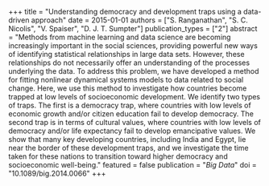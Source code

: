 +++
title = "Understanding democracy and development traps using a data-driven approach"
date = 2015-01-01
authors = ["S. Ranganathan", "S. C. Nicolis", "V. Spaiser", "D. J. T. Sumpter"]
publication_types = ["2"]
abstract = "Methods from machine learning and data science are becoming increasingly important in the social sciences, providing powerful new ways of identifying statistical relationships in large data sets. However, these relationships do not necessarily offer an understanding of the processes underlying the data. To address this problem, we have developed a method for fitting nonlinear dynamical systems models to data related to social change. Here, we use this method to investigate how countries become trapped at low levels of socioeconomic development. We identify two types of traps. The first is a democracy trap, where countries with low levels of economic growth and/or citizen education fail to develop democracy. The second trap is in terms of cultural values, where countries with low levels of democracy and/or life expectancy fail to develop emancipative values. We show that many key developing countries, including India and Egypt, lie near the border of these development traps, and we investigate the time taken for these nations to transition toward higher democracy and socioeconomic well-being."
featured = false
publication = "*Big Data*"
doi = "10.1089/big.2014.0066"
+++

